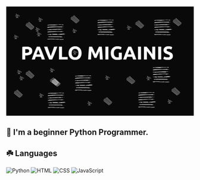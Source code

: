 [![Header](https://github.com/pashtetx/pashtetx/blob/main/assets/header.png)](https://discord.gg/d2stsGWU)


## 🌿 I'm a beginner Python Programmer.


## ☘️ Languages 

![Python](https://img.shields.io/badge/-Python-090909?style=for-the-badge&logo=python&logoColor=ffbf00)
![HTML](https://img.shields.io/badge/-Python-090909?style=for-the-badge&logo=HTML&logoColor=ffbf00)
![CSS](https://img.shields.io/badge/-Python-090909?style=for-the-badge&logo=CSS&logoColor=ffbf00)
![JavaScript](https://img.shields.io/badge/-JavaScript-090909?style=for-the-badge&logo=javascript&logoColor=ffbf00)
